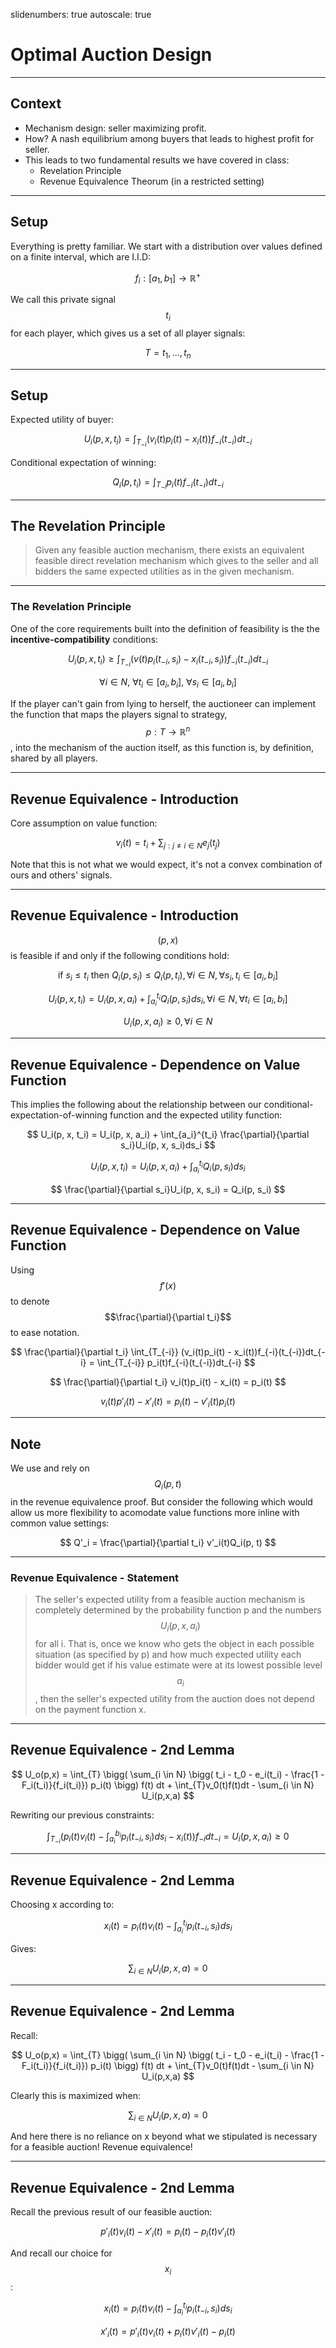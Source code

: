 slidenumbers: true
autoscale: true

# Optimal Auction Design

---

## Context

* Mechanism design: seller maximizing profit.
* How? A nash equilibrium among buyers that leads to highest profit for seller.
* This leads to two fundamental results we have covered in class:
  * Revelation Principle
  * Revenue Equivalence Theorum (in a restricted setting)

---

## Setup

Everything is pretty familiar. We start with a distribution over values defined on a finite interval, which are I.I.D:

$$
f_i : [a_1, b_1] \rightarrow \mathbb{R}^+
$$

We call this private signal $$t_i$$ for each player, which gives us a set of all player signals:

$$
T = t_1,...,t_n
$$

---


## Setup

Expected utility of buyer:

$$
U_i(p, x, t_i) = \int_{T_{-i}} (v_i(t)p_i(t) - x_i(t))f_{-i}(t_{-i})dt_{-i}
$$

Conditional expectation of winning:

$$
Q_i(p, t_i) = \int_{T_{-i}} p_i(t)f_{-i}(t_{-i})dt_{-i}
$$

---


## The Revelation Principle

> Given any feasible auction mechanism, there exists an equivalent feasible direct revelation mechanism which gives to the seller and all bidders the same expected utilities as in the given mechanism.

---

### The Revelation Principle

One of the core requirements built into the definition of feasibility is the the __incentive-compatibility__ conditions:

$$
U_i(p,x,t_i) \geq \int_{T_{-i}} (v(t)p_i(t_{-i},s_i) - x_i(t_{-i}, s_i)) f_{-i}(t_{-i}) dt_{-i}
$$

$$
\forall{i} \in N, \ \forall{t_i} \in [a_i, b_i], \ \forall{s_i} \in [a_i, b_i]
$$

If the player can't gain from lying to herself, the auctioneer can implement the function that maps the players signal to strategy, $$ p: T \rightarrow \mathbb{R}^n $$, into the mechanism of the auction itself, as this function is, by definition, shared by all players.

---

## Revenue Equivalence - Introduction

Core assumption on value function:

$$
v_i(t) = t_i + \sum_{j: j \neq i \in N} e_j(t_j)
$$

Note that this is not what we would expect, it's not a convex combination of ours and others' signals.

---


## Revenue Equivalence - Introduction

$$(p,x)$$ is feasible if and only if the following conditions hold:

$$
\text{if } s_i \leq t_i \text{ then  } Q_i(p, s_i) \leq Q_i(p, t_i), \forall{i} \in N, \forall{s_i, t_i} \in [a_i, b_i]
$$

$$
U_i(p, x, t_i) = U_i(p, x, a_i) + \int_{a_i}^{t_i} Q_i(p, s_i)ds_i, \forall{i} \in N, \forall{t_i} \in [a_i, b_i]
$$

$$
U_i(p,x,a_i) \geq 0, \forall{i} \in N
$$

---

## Revenue Equivalence - Dependence on Value Function

This implies the following about the relationship between our conditional-expectation-of-winning function and the expected utility function:

$$
U_i(p, x, t_i) = U_i(p, x, a_i) + \int_{a_i}^{t_i} \frac{\partial}{\partial s_i}U_i(p, x, s_i)ds_i
$$

$$
U_i(p, x, t_i) = U_i(p, x, a_i) + \int_{a_i}^{t_i} Q_i(p, s_i)ds_i
$$

$$
\frac{\partial}{\partial s_i}U_i(p, x, s_i) = Q_i(p, s_i)
$$

---

## Revenue Equivalence - Dependence on Value Function

Using $$f'(x)$$ to denote $$\frac{\partial}{\partial t_i}$$ to ease notation.

$$
\frac{\partial}{\partial t_i} \int_{T_{-i}} (v_i(t)p_i(t) - x_i(t))f_{-i}(t_{-i})dt_{-i} = \int_{T_{-i}} p_i(t)f_{-i}(t_{-i})dt_{-i}
$$

$$
\frac{\partial}{\partial t_i} v_i(t)p_i(t) - x_i(t) = p_i(t)
$$

$$
v_i(t)p'_i(t) - x'_i(t) = p_i(t) - v'_i(t)p_i(t)
$$

---

## Note

We use and rely on $$Q_i(p, t)$$ in the revenue equivalence proof. But consider the following which would allow us more flexibility to acomodate value functions more inline with common value settings:

$$
Q'_i = \frac{\partial}{\partial t_i} v'_i(t)Q_i(p, t)
$$

---

### Revenue Equivalence - Statement

> The seller's expected utility from a feasible auction mechanism is completely determined by the probability function p and the numbers $$U_i(p, x, a_i)$$ for all i. That is, once we know who gets the object in each possible situation (as specified by p) and how much expected utility each bidder would get if his value estimate were at its lowest possible level $$a_i$$, then the seller's expected utility from the auction does not depend on the payment function x.

---

## Revenue Equivalence - 2nd Lemma

$$
U_o(p,x) = \int_{T} \bigg( \sum_{i \in N} \bigg( t_i - t_0 - e_i(t_i) - \frac{1 - F_i(t_i)}{f_i(t_i)}) p_i(t) \bigg) f(t) dt + \int_{T}v_0(t)f(t)dt - \sum_{i \in N} U_i(p,x,a)
$$

Rewriting our previous constraints:

$$
\int_{T_{-i}} \bigg( p_i(t)v_i(t) - \int_{a_i}^{b_i} p_i(t_{-i}, s_i)ds_i - x_i(t) \bigg) f_{-i} dt_{-i} = U_i(p,x,a_i) \geq 0
$$

---

## Revenue Equivalence - 2nd Lemma

Choosing x according to:

$$
x_i(t) = p_i(t)v_i(t) - \int_{a_i}^{t_i} p_i(t_{-i}, s_i)ds_i
$$

Gives:

$$
\sum_{i \in N} U_i(p,x,a) = 0
$$

---


## Revenue Equivalence - 2nd Lemma

Recall:

$$
U_o(p,x) = \int_{T} \bigg( \sum_{i \in N} \bigg( t_i - t_0 - e_i(t_i) - \frac{1 - F_i(t_i)}{f_i(t_i)}) p_i(t) \bigg) f(t) dt + \int_{T}v_0(t)f(t)dt - \sum_{i \in N} U_i(p,x,a)
$$

Clearly this is maximized when:

$$
\sum_{i \in N} U_i(p,x,a) = 0
$$

And here there is no reliance on x beyond what we stipulated is necessary for a feasible auction! Revenue equivalence!

---

## Revenue Equivalence - 2nd Lemma

Recall the previous result of our feasible auction:

$$
p'_i(t)v_i(t) - x'_i(t) = p_i(t) - p_i(t)v'_i(t)
$$

And recall our choice for $$x_i$$:

$$
x_i(t) = p_i(t)v_i(t) - \int_{a_i}^{t_i} p_i(t_{-i}, s_i)ds_i
$$

$$
x'_i(t) = p'_i(t)v_i(t) + p_i(t)v'_i(t) - p_i(t)
$$
